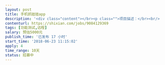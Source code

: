```yaml
---                
layout: post       
title: 手机抓娃娃app           
description: '<div class="content"></br><p class="">项目描述：</br><br/>手机抓娃娃app项目测试 ，基本开发已经完成。需要对产品进行功能、性能测试，样式和功能可以参照某指定的手机娃娃app来测，有抓娃娃项目相关经验最佳。不要求坐班，沟通好需求后即可。</br><br/>人员：</br><br/>app测试工程师1名</p></br></div>'     
contenturl: https://shixian.com/jobs/9084129369      
tags: [功能测试,远程]            
salary: 预估5000元          
publish_time: '已发布 17 小时'         
start_time: '2018-06-23 11:15:02'           
apply: 4                   
time_range: 10天              
status: 招募中                  
---                 
```


